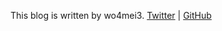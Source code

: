 This blog is written by wo4mei3.
[Twitter](https://twitter.com/wo4mei3)
| [GitHub](https://github.com/wo4mei3)